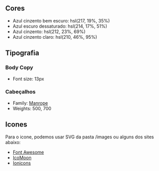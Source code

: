 ## Cores

- Azul cinzento bem escuro: hsl(217, 19%, 35%)
- Azul escuro dessaturado: hsl(214, 17%, 51%)
- Azul cinzento: hsl(212, 23%, 69%)
- Azul cinzento claro: hsl(210, 46%, 95%)

## Tipografia

### Body Copy

- Font size: 13px

### Cabeçalhos

- Family: [Manrope](https://fonts.google.com/specimen/Manrope)
- Weights: 500, 700

## Icones

Para o icone, podemos usar SVG da pasta /images ou alguns dos sites abaixo:

- [Font Awesome](https://fontawesome.com)
- [IcoMoon](https://icomoon.io)
- [Ionicons](https://ionicons.com)